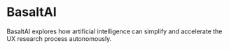 # BasaltAI
BasaltAI explores how artificial intelligence can simplify and accelerate the UX research process autonomously.
